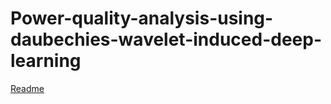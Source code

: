 # Power-quality-analysis-using-daubechies-wavelet-induced-deep-learning
[Readme](https://github.com/EziGo96/Power-quality-analysis-using-daubechies-wavelet-induced-deep-learning/blob/main/Dbxnet.pdf)
